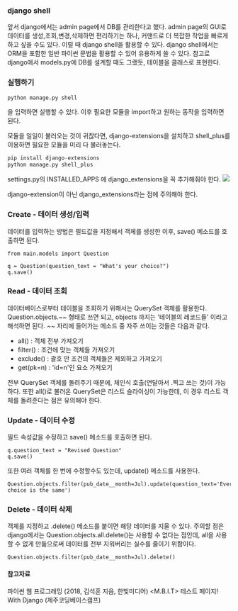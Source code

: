 ### django shell
앞서 django에서는 admin page에서 DB를 관리한다고 했다. admin page의 GUI로 데이터를 생성,조회,변경,삭제하면 편리하기는 하나, 커맨드로 더 복잡한 작업을 빠르게 하고 싶을 수도 있다. 이럴 때 django shell을 활용할 수 있다. django shell에서는 ORM을 포함한 일반 파이썬 문법을 활용할 수 있어 유용하게 쓸 수 있다. 참고로 django에서 models.py에 DB를 설계할 때도 그랬듯, 테이블을 클래스로 표현한다.
### 실행하기
```python
python manage.py shell
```
을 입력하면 실행할 수 있다. 이후 필요한 모듈을 import하고 원하는 동작을 입력하면 된다. 

모듈을 일일이 불러오는 것이 귀찮다면, django-extensions을 설치하고 shell_plus를 이용하면 필요한 모듈을 미리 다 불러놓는다.
```python
pip install django-extensions
python manage.py shell_plus
```
settings.py의 INSTALLED_APPS 에 django_extensions을 꼭 추가해줘야 한다.
![](https://images.velog.io/images/woongss/post/da611411-c89f-4bc1-9023-deca3c53da40/image.png)

django-extension이 아닌 django_extensions라는 점에 주의해야 한다.
### Create - 데이터 생성/입력
데이터를 입력하는 방법은 필드값을 지정해서 객체를 생성한 이후, save() 메소드를 호출하면 된다.
```
from main.models import Question

q = Question(question_text = "What's your choice?")
q.save()
```
### Read - 데이터 조회
데이터베이스로부터 테이블을 조회하기 위해서는 QuerySet 객체를 활용한다. Question.objects.~~ 형태로 쓰면 되고, objects 까지는 '테이블의 레코드들' 이라고 해석하면 된다. ~~ 자리에 들어가는 메소드 중 자주 쓰이는 것들은 다음과 같다.
* all() : 객체 전부 가져오기
* filter() : 조건에 맞는 객체들 가져오기
* exclude() : 괄호 안 조건의 객체들은 제외하고 가져오기
* get(pk=n) : 'id=n'인 요소 가져오기

전부 QuerySet 객체를 돌려주기 때문에, 체인식 호출(연달아서 .찍고 쓰는 것)이 가능하다. 또한 all()로 불러온 QuerySet은 리스트 슬라이싱이 가능한데, 이 경우 리스트 객체를 돌려준다는 점은 유의해야 한다.
### Update - 데이터 수정
필드 속성값을 수정하고 save() 메소드를 호출하면 된다.
```
q.question_text = "Revised Question"
q.save()
```
또한 여러 객체를 한 번에 수정할수도 있는데, update() 메소드를 사용한다.
```
Question.objects.filter(pub_date__month=Jul).update(question_text='Every choice is the same')
```
### Delete - 데이터 삭제
객체를 지정하고 .delete() 메소드를 붙이면 해당 데이터를 지울 수 있다. 주의할 점은 django에서는 Question.objects.all.delete()는 사용할 수 없다는 점인데, all을 사용할 수 없게 만듦으로써 데이터를 전부 지워버리는 실수를 줄이기 위함이다.
```
Question.objects.filter(pub_date__month=Jul).delete()
```

#### 참고자료
파이썬 웹 프로그래밍 (2018, 김석훈 지음, 한빛미디어)
<M.B.I.T> 테스트 페이지! With Django (제주코딩베이스캠프)
